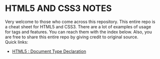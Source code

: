 # HTML5 AND CSS3 NOTES
Very welcome to those who come across this repository. This entire repo is a cheat sheet for HTML5 and CSS3. There are a lot of examples of usage for tags and features. You can reach them with the index below. Also, you are free to share this entire repo by giving credit to original source.<br/>
Quick links:
- [HTML5 : Document Type Declaration](html5-css3-notes/declaring-doctype.md)

